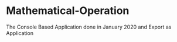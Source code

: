 # Mathematical-Operation
The Console Based Application done in January 2020 and Export as Application

